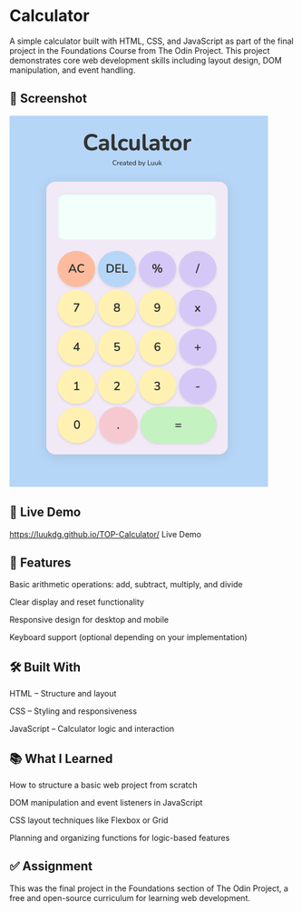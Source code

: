 # Calculator
A simple calculator built with HTML, CSS, and JavaScript as part of the final project in the Foundations Course from The Odin Project. This project demonstrates core web development skills including layout design, DOM manipulation, and event handling.

## 📸 Screenshot
![Calculator Screenshot](./image/calculator.png)

## 📂 Live Demo
https://luukdg.github.io/TOP-Calculator/
Live Demo

## 🚀 Features
Basic arithmetic operations: add, subtract, multiply, and divide

Clear display and reset functionality

Responsive design for desktop and mobile

Keyboard support (optional depending on your implementation)

## 🛠 Built With
HTML – Structure and layout

CSS – Styling and responsiveness

JavaScript – Calculator logic and interaction

## 📚 What I Learned
How to structure a basic web project from scratch

DOM manipulation and event listeners in JavaScript

CSS layout techniques like Flexbox or Grid

Planning and organizing functions for logic-based features

## ✅ Assignment
This was the final project in the Foundations section of The Odin Project, a free and open-source curriculum for learning web development.
